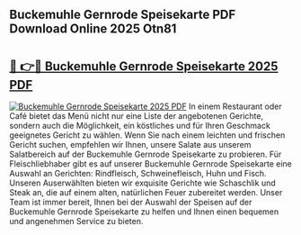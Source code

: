 ## Buckemuhle Gernrode Speisekarte PDF Download Online 2025 Otn81

# <h2><a href="http://gc5oubb.nevu.top/?p=Buckemuhle+Gernrode+Speisekarte">🔗 👉🔴 Buckemuhle Gernrode Speisekarte 2025 PDF</a></h2>

[![Buckemuhle Gernrode Speisekarte 2025 PDF](https://i.imgur.com/dBaPXMq.png)](http://gc5oubb.nevu.top/?p=Buckemuhle+Gernrode+Speisekarte)
In einem Restaurant oder Café bietet das Menü nicht nur eine Liste der angebotenen Gerichte, sondern auch die Möglichkeit, ein köstliches und für Ihren Geschmack geeignetes Gericht zu wählen. Wenn Sie nach einem leichten und frischen Gericht suchen, empfehlen wir Ihnen, unsere Salate aus unserem Salatbereich auf der Buckemuhle Gernrode Speisekarte zu probieren. Für Fleischliebhaber gibt es auf unserer Buckemuhle Gernrode Speisekarte eine Auswahl an Gerichten: Rindfleisch, Schweinefleisch, Huhn und Fisch. Unseren Auserwählten bieten wir exquisite Gerichte wie Schaschlik und Steak an, die auf einem alten, natürlichen Feuer zubereitet werden. Unser Team ist immer bereit, Ihnen bei der Auswahl der Speisen auf der Buckemuhle Gernrode Speisekarte zu helfen und Ihnen einen bequemen und angenehmen Service zu bieten.
